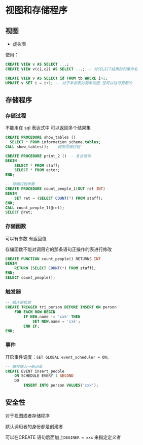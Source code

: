 # 视图和存储程序

## 视图

- 虚拟表

使用：

```sql
CREATE VIEW v AS SELECT ...;
CREATE VIEW v(c1,c2) AS SELECT ...; -- 对SELECT结果的列重命名

CREATE VIEW v AS SELECT id FROM tb WHERE i>1;
UPDATE v SET i = i+1; -- 对于单张表的简单视图 是可以进行更新的
```

## 存储程序

### 存储过程

不能用在 sql 表达式中 可以返回多个结果集

```sql
CREATE PROCEDURE show_tables ()
  SELECT * FROM information_schema.tables;
CALL show_tables(); -- 调用存储过程

CREATE PROCEDURE print_2 () -- 复合语句
BEGIN
	SELECT * FROM staff;
	SELECT * FROM actor;
END;

-- 存储过程参数
CREATE PROCEDURE count_people_1(OUT ret INT)
BEGIN
	SET ret = (SELECT COUNT(*) FROM staff);
END;
CALL count_people_1(@ret);
SELECT @ret;
```

### 存储函数

可以有参数 有返回值

存储函数不能对调用它的那条语句正操作的表进行修改

```sql
CREATE FUNCTION count_people() RETURNS INT
BEGIN
	RETURN (SELECT COUNT(*) FROM staff);
END;
SELECT count_people();
```

### 触发器

```sql
-- 插入前检验
CREATE TRIGGER tri_person BEFORE INSERT ON person
	FOR EACH ROW BEGIN
		IF NEW.name != 'cxk' THEN
			SET NEW.name = 'cxk';
		END IF;
END;
```

### 事件

开启事件调度：`SET GLOBAL event_scheduler = ON;`

```sql
-- 每秒插入一条记录
CREATE EVENT insert_people
	ON SCHEDULE EVERY 1 SECOND
	DO
		INSERT INTO person VALUES('cxk');
```

## 安全性

对于视图或者存储程序

默认调用者的身份都是创建者

可以在CREATE 语句后面加上`DEGINER = xxx` 来指定定义者